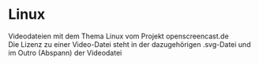 # Linux

Videodateien mit dem Thema Linux vom Projekt openscreencast.de    
Die Lizenz zu einer Video-Datei steht in der dazugehörigen .svg-Datei und im Outro (Abspann) der Videodatei
